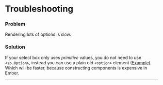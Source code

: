 # Troubleshooting

### Problem

Rendering lots of options is slow.

### Solution

If your select box only uses _primitive_ values, you do not need to use `<sb.Option>`, instead you can use a plain old `<option>` element ([Example](../tests/dummy/app/templates/fast-native-single-select.hbs#L25)). Which will be faster, because constructing components is expensive in Ember.

---

